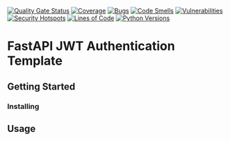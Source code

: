 [![Quality Gate Status](https://sonarqube.gsf.ai/api/project_badges/measure?project=dennislee_fastapi-jwt-auth-template_AY2Lv5OtxZ-YnpXIgl9d&metric=alert_status&token=sqb_10945b7cbab8908ee5a389cc23ec8f0808701a77)](https://sonarqube.gsf.ai/dashboard?id=dennislee_fastapi-jwt-auth-template_AY2Lv5OtxZ-YnpXIgl9d) [![Coverage](https://sonarqube.gsf.ai/api/project_badges/measure?project=dennislee_fastapi-jwt-auth-template_AY2Lv5OtxZ-YnpXIgl9d&metric=coverage&token=sqb_10945b7cbab8908ee5a389cc23ec8f0808701a77)](https://sonarqube.gsf.ai/dashboard?id=dennislee_fastapi-jwt-auth-template_AY2Lv5OtxZ-YnpXIgl9d) [![Bugs](https://sonarqube.gsf.ai/api/project_badges/measure?project=dennislee_fastapi-jwt-auth-template_AY2Lv5OtxZ-YnpXIgl9d&metric=bugs&token=sqb_10945b7cbab8908ee5a389cc23ec8f0808701a77)](https://sonarqube.gsf.ai/dashboard?id=dennislee_fastapi-jwt-auth-template_AY2Lv5OtxZ-YnpXIgl9d) [![Code Smells](https://sonarqube.gsf.ai/api/project_badges/measure?project=dennislee_fastapi-jwt-auth-template_AY2Lv5OtxZ-YnpXIgl9d&metric=code_smells&token=sqb_10945b7cbab8908ee5a389cc23ec8f0808701a77)](https://sonarqube.gsf.ai/dashboard?id=dennislee_fastapi-jwt-auth-template_AY2Lv5OtxZ-YnpXIgl9d) [![Vulnerabilities](https://sonarqube.gsf.ai/api/project_badges/measure?project=dennislee_fastapi-jwt-auth-template_AY2Lv5OtxZ-YnpXIgl9d&metric=vulnerabilities&token=sqb_10945b7cbab8908ee5a389cc23ec8f0808701a77)](https://sonarqube.gsf.ai/dashboard?id=dennislee_fastapi-jwt-auth-template_AY2Lv5OtxZ-YnpXIgl9d) [![Security Hotspots](https://sonarqube.gsf.ai/api/project_badges/measure?project=dennislee_fastapi-jwt-auth-template_AY2Lv5OtxZ-YnpXIgl9d&metric=security_hotspots&token=sqb_10945b7cbab8908ee5a389cc23ec8f0808701a77)](https://sonarqube.gsf.ai/dashboard?id=dennislee_fastapi-jwt-auth-template_AY2Lv5OtxZ-YnpXIgl9d) [![Lines of Code](https://sonarqube.gsf.ai/api/project_badges/measure?project=dennislee_fastapi-jwt-auth-template_AY2Lv5OtxZ-YnpXIgl9d&metric=ncloc&token=sqb_10945b7cbab8908ee5a389cc23ec8f0808701a77)](https://sonarqube.gsf.ai/dashboard?id=dennislee_fastapi-jwt-auth-template_AY2Lv5OtxZ-YnpXIgl9d) [![Python Versions](https://img.shields.io/badge/python-3.8%20|%203.9%20|%203.10%20|%203.11-blue.svg)](https://www.python.org)

# FastAPI JWT Authentication Template

## Getting Started

### Installing

## Usage
